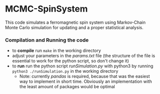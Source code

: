 # MCMC-SpinSystem
This code simulates a ferromagnetic spin system using Markov-Chain Monte Carlo simulation for updating and a proper statistical analysis.

### Compilation and Running the code
- to **compile** run `make` in the working directory
- adjust your parameters in the *params.txt* file (the structure of the file is essential to work for the python script, so don't change it)
- to **run** run the python script *runSimulation.py* with python3 by running `python3 ./runSimulation.py` in the working directory
  - Note: currently *pandas* is required, because that was the easiest way to implement in short time. Obviously an implementation with the least amount of packages would be optimal 
